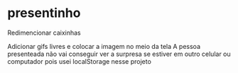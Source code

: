 # presentinho
<p>Redimencionar caixinhas</p>
Adicionar gifs livres e colocar a imagem no meio da tela
A pessoa presenteada não vai conseguir ver a surpresa se estiver em outro celular ou computador pois usei localStorage nesse projeto
